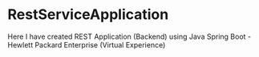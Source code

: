 # RestServiceApplication
Here I have created REST Application (Backend) using Java Spring Boot - Hewlett Packard Enterprise (Virtual Experience)

